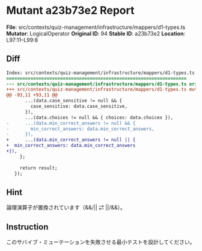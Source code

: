 # Mutant a23b73e2 Report

**File**: src/contexts/quiz-management/infrastructure/mappers/d1-types.ts
**Mutator**: LogicalOperator
**Original ID**: 94
**Stable ID**: a23b73e2
**Location**: L97:11–L99:8

## Diff

```diff
Index: src/contexts/quiz-management/infrastructure/mappers/d1-types.ts
===================================================================
--- src/contexts/quiz-management/infrastructure/mappers/d1-types.ts	original
+++ src/contexts/quiz-management/infrastructure/mappers/d1-types.ts	mutated #94
@@ -93,11 +93,11 @@
       ...(data.case_sensitive != null && {
         case_sensitive: data.case_sensitive,
       }),
       ...(data.choices != null && { choices: data.choices }),
-      ...(data.min_correct_answers != null && {
-        min_correct_answers: data.min_correct_answers,
-      }),
+      ...(data.min_correct_answers != null || {
+  min_correct_answers: data.min_correct_answers
+}),
     };
 
     return result;
   });
```

## Hint

論理演算子が置換されています（&&/|| ⇄ ||/&&）。

## Instruction

このサバイブ・ミューテーションを失敗させる最小テストを設計してください。